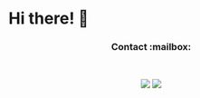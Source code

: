 # Hi there! 👋

<h3 align="center">Contact :mailbox:</h3>
<br/>
<p align="center">
<a href="https://www.linkedin.com/in/davidoterof"><img src="https://img.shields.io/badge/-Linkedin-blue?style=flat-square&logo=Linkedin&logoColor=white&link=https://www.linkedin.com/in/davidoterof"></img></a>
<a href="https://www.twitter.com/davidoterof"><img src="https://img.shields.io/badge/twitter-blue.svg?&style=flat-square&logo=twitter&logoColor=white&link=https://www.twitter.com/davidoterof"></img></a>
</p>

<!--
**davidoterof/davidoterof** is a ✨ _special_ ✨ repository because its `README.md` (this file) appears on your GitHub profile.

Here are some ideas to get you started:

- 🔭 I’m currently working on ...
- 🌱 I’m currently learning ...
- 👯 I’m looking to collaborate on ...
- 🤔 I’m looking for help with ...
- 💬 Ask me about ...
- 📫 How to reach me: ...
- 😄 Pronouns: ...
- ⚡ Fun fact: ...
-->

